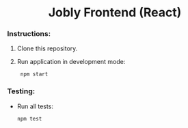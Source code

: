 # <div align="center">
  <h1 align="center">
    Jobly Frontend (React)
  </h1>
</div>

### Instructions:

1. Clone this repository.
2. Run application in development mode:

        npm start
### Testing:
   
* Run all tests:

      npm test

